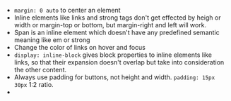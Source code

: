 - `margin: 0 auto` to center an element
- Inline elements like links and strong tags don't get effected by heigh or width or margin-top or bottom, but margin-right and left will work.
- Span is an inline element which doesn't have any predefined semantic meaning like em or strong
- Change the color of links on hover and focus
- `display: inline-block` gives block properties to inline elements like links, so that their expansion doesn't overlap but take into consideration the other content.
- Always use padding for buttons, not height and width. `padding: 15px 30px` 1:2 ratio.
- 